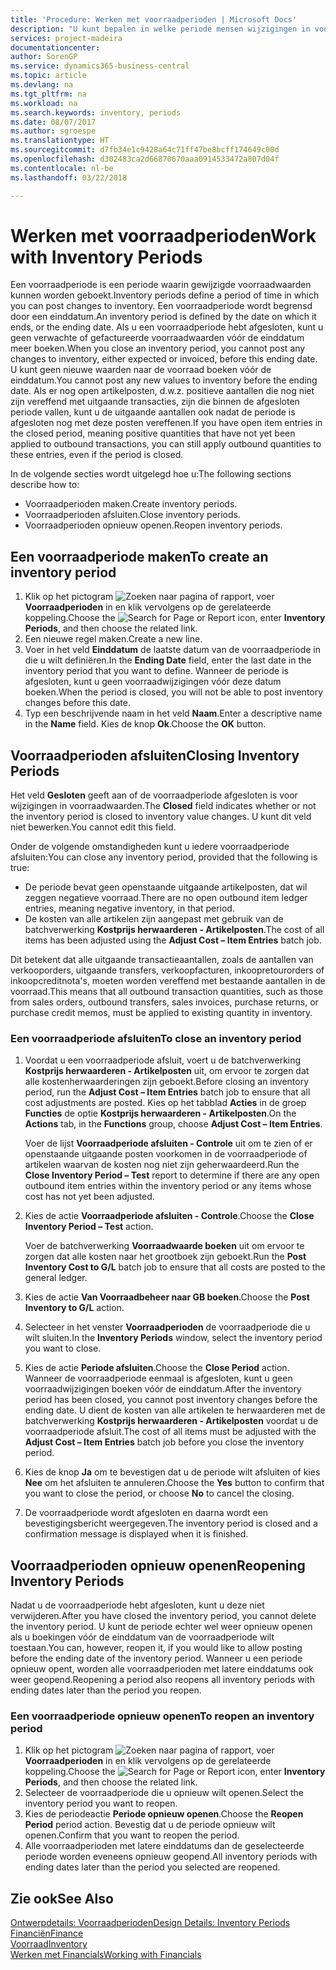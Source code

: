 ```yaml
---
title: 'Procedure: Werken met voorraadperioden | Microsoft Docs'
description: "U kunt bepalen in welke periode mensen wijzigingen in voorraad kunnen boeken door voorraadperioden te definiëren."
services: project-madeira
documentationcenter: 
author: SorenGP
ms.service: dynamics365-business-central
ms.topic: article
ms.devlang: na
ms.tgt_pltfrm: na
ms.workload: na
ms.search.keywords: inventory, periods
ms.date: 08/07/2017
ms.author: sgroespe
ms.translationtype: HT
ms.sourcegitcommit: d7fb34e1c9428a64c71ff47be8bcff174649c00d
ms.openlocfilehash: d302483ca2d66870670aaa0914533472a807d04f
ms.contentlocale: nl-be
ms.lasthandoff: 03/22/2018

---
```

# <a name="work-with-inventory-periods"></a><span data-ttu-id="61ccf-103">Werken met voorraadperioden</span><span class="sxs-lookup"><span data-stu-id="61ccf-103">Work with Inventory Periods</span></span>
<span data-ttu-id="61ccf-104">Een voorraadperiode is een periode waarin gewijzigde voorraadwaarden kunnen worden geboekt.</span><span class="sxs-lookup"><span data-stu-id="61ccf-104">Inventory periods define a period of time in which you can post changes to inventory.</span></span> <span data-ttu-id="61ccf-105">Een voorraadperiode wordt begrensd door een einddatum.</span><span class="sxs-lookup"><span data-stu-id="61ccf-105">An inventory period is defined by the date on which it ends, or the ending date.</span></span> <span data-ttu-id="61ccf-106">Als u een voorraadperiode hebt afgesloten, kunt u geen verwachte of gefactureerde voorraadwaarden vóór de einddatum meer boeken.</span><span class="sxs-lookup"><span data-stu-id="61ccf-106">When you close an inventory period, you cannot post any changes to inventory, either expected or invoiced, before this ending date.</span></span> <span data-ttu-id="61ccf-107">U kunt geen nieuwe waarden naar de voorraad boeken vóór de einddatum.</span><span class="sxs-lookup"><span data-stu-id="61ccf-107">You cannot post any new values to inventory before the ending date.</span></span> <span data-ttu-id="61ccf-108">Als er nog open artikelposten, d.w.z. positieve aantallen die nog niet zijn vereffend met uitgaande transacties, zijn die binnen de afgesloten periode vallen, kunt u de uitgaande aantallen ook nadat de periode is afgesloten nog met deze posten vereffenen.</span><span class="sxs-lookup"><span data-stu-id="61ccf-108">If you have open item entries in the closed period, meaning positive quantities that have not yet been applied to outbound transactions, you can still apply outbound quantities to these entries, even if the period is closed.</span></span>  

<span data-ttu-id="61ccf-109">In de volgende secties wordt uitgelegd hoe u:</span><span class="sxs-lookup"><span data-stu-id="61ccf-109">The following sections describe how to:</span></span>  

* <span data-ttu-id="61ccf-110">Voorraadperioden maken.</span><span class="sxs-lookup"><span data-stu-id="61ccf-110">Create inventory periods.</span></span>  
* <span data-ttu-id="61ccf-111">Voorraadperioden afsluiten.</span><span class="sxs-lookup"><span data-stu-id="61ccf-111">Close inventory periods.</span></span>  
* <span data-ttu-id="61ccf-112">Voorraadperioden opnieuw openen.</span><span class="sxs-lookup"><span data-stu-id="61ccf-112">Reopen inventory periods.</span></span>  

## <a name="to-create-an-inventory-period"></a><span data-ttu-id="61ccf-113">Een voorraadperiode maken</span><span class="sxs-lookup"><span data-stu-id="61ccf-113">To create an inventory period</span></span>  
1. <span data-ttu-id="61ccf-114">Klik op het pictogram ![Zoeken naar pagina of rapport](media/ui-search/search_small.png "pictogram Zoeken naar pagina of rapport"), voer **Voorraadperioden** in en klik vervolgens op de gerelateerde koppeling.</span><span class="sxs-lookup"><span data-stu-id="61ccf-114">Choose the ![Search for Page or Report](media/ui-search/search_small.png "Search for Page or Report icon") icon, enter **Inventory Periods**, and then choose the related link.</span></span>  
2. <span data-ttu-id="61ccf-115">Een nieuwe regel maken.</span><span class="sxs-lookup"><span data-stu-id="61ccf-115">Create a new line.</span></span>  
3. <span data-ttu-id="61ccf-116">Voer in het veld **Einddatum** de laatste datum van de voorraadperiode in die u wilt definiëren.</span><span class="sxs-lookup"><span data-stu-id="61ccf-116">In the **Ending Date** field, enter the last date in the inventory period that you want to define.</span></span> <span data-ttu-id="61ccf-117">Wanneer de periode is afgesloten, kunt u geen voorraadwijzigingen vóór deze datum boeken.</span><span class="sxs-lookup"><span data-stu-id="61ccf-117">When the period is closed, you will not be able to post inventory changes before this date.</span></span>  
4. <span data-ttu-id="61ccf-118">Typ een beschrijvende naam in het veld **Naam**.</span><span class="sxs-lookup"><span data-stu-id="61ccf-118">Enter a descriptive name in the **Name** field.</span></span> <span data-ttu-id="61ccf-119">Kies de knop **Ok**.</span><span class="sxs-lookup"><span data-stu-id="61ccf-119">Choose the **OK** button.</span></span>  

## <a name="closing-inventory-periods"></a><span data-ttu-id="61ccf-120">Voorraadperioden afsluiten</span><span class="sxs-lookup"><span data-stu-id="61ccf-120">Closing Inventory Periods</span></span>  
<span data-ttu-id="61ccf-121">Het veld **Gesloten** geeft aan of de voorraadperiode afgesloten is voor wijzigingen in voorraadwaarden.</span><span class="sxs-lookup"><span data-stu-id="61ccf-121">The **Closed** field indicates whether or not the inventory period is closed to inventory value changes.</span></span> <span data-ttu-id="61ccf-122">U kunt dit veld niet bewerken.</span><span class="sxs-lookup"><span data-stu-id="61ccf-122">You cannot edit this field.</span></span>  

<span data-ttu-id="61ccf-123">Onder de volgende omstandigheden kunt u iedere voorraadperiode afsluiten:</span><span class="sxs-lookup"><span data-stu-id="61ccf-123">You can close any inventory period, provided that the following is true:</span></span>  

* <span data-ttu-id="61ccf-124">De periode bevat geen openstaande uitgaande artikelposten, dat wil zeggen negatieve voorraad.</span><span class="sxs-lookup"><span data-stu-id="61ccf-124">There are no open outbound item ledger entries, meaning negative inventory, in that period.</span></span>  
* <span data-ttu-id="61ccf-125">De kosten van alle artikelen zijn aangepast met gebruik van de batchverwerking **Kostprijs herwaarderen - Artikelposten**.</span><span class="sxs-lookup"><span data-stu-id="61ccf-125">The cost of all items has been adjusted using the **Adjust Cost – Item Entries** batch job.</span></span>  

<span data-ttu-id="61ccf-126">Dit betekent dat alle uitgaande transactieaantallen, zoals de aantallen van verkooporders, uitgaande transfers, verkoopfacturen, inkoopretourorders of inkoopcreditnota's, moeten worden vereffend met bestaande aantallen in de voorraad.</span><span class="sxs-lookup"><span data-stu-id="61ccf-126">This means that all outbound transaction quantities, such as those from sales orders, outbound transfers, sales invoices, purchase returns, or purchase credit memos, must be applied to existing quantity in inventory.</span></span>  

### <a name="to-close-an-inventory-period"></a><span data-ttu-id="61ccf-127">Een voorraadperiode afsluiten</span><span class="sxs-lookup"><span data-stu-id="61ccf-127">To close an inventory period</span></span>  
1. <span data-ttu-id="61ccf-128">Voordat u een voorraadperiode afsluit, voert u de batchverwerking **Kostprijs herwaarderen - Artikelposten** uit, om ervoor te zorgen dat alle kostenherwaarderingen zijn geboekt.</span><span class="sxs-lookup"><span data-stu-id="61ccf-128">Before closing an inventory period, run the **Adjust Cost – Item Entries** batch job to ensure that all cost adjustments are posted.</span></span> <span data-ttu-id="61ccf-129">Kies op het tabblad **Acties** in de groep **Functies** de optie **Kostprijs herwaarderen - Artikelposten**.</span><span class="sxs-lookup"><span data-stu-id="61ccf-129">On the **Actions** tab, in the **Functions** group, choose **Adjust Cost – Item Entries**.</span></span>  

     <span data-ttu-id="61ccf-130">Voer de lijst **Voorraadperiode afsluiten - Controle** uit om te zien of er openstaande uitgaande posten voorkomen in de voorraadperiode of artikelen waarvan de kosten nog niet zijn geherwaardeerd.</span><span class="sxs-lookup"><span data-stu-id="61ccf-130">Run the **Close Inventory Period – Test** report to determine if there are any open outbound item entries within the inventory period or any items whose cost has not yet been adjusted.</span></span>  
2. <span data-ttu-id="61ccf-131">Kies de actie **Voorraadperiode afsluiten - Controle**.</span><span class="sxs-lookup"><span data-stu-id="61ccf-131">Choose the **Close Inventory Period – Test** action.</span></span>  

     <span data-ttu-id="61ccf-132">Voer de batchverwerking **Voorraadwaarde boeken** uit om ervoor te zorgen dat alle kosten naar het grootboek zijn geboekt.</span><span class="sxs-lookup"><span data-stu-id="61ccf-132">Run the **Post Inventory Cost to G/L** batch job to ensure that all costs are posted to the general ledger.</span></span>  
3. <span data-ttu-id="61ccf-133">Kies de actie **Van Voorraadbeheer naar GB boeken**.</span><span class="sxs-lookup"><span data-stu-id="61ccf-133">Choose the **Post Inventory to G/L** action.</span></span>  
4. <span data-ttu-id="61ccf-134">Selecteer in het venster **Voorraadperioden** de voorraadperiode die u wilt sluiten.</span><span class="sxs-lookup"><span data-stu-id="61ccf-134">In the **Inventory Periods** window, select the inventory period you want to close.</span></span>  
5. <span data-ttu-id="61ccf-135">Kies de actie **Periode afsluiten**.</span><span class="sxs-lookup"><span data-stu-id="61ccf-135">Choose the **Close Period** action.</span></span> <span data-ttu-id="61ccf-136">Wanneer de voorraadperiode eenmaal is afgesloten, kunt u geen voorraadwijzigingen boeken vóór de einddatum.</span><span class="sxs-lookup"><span data-stu-id="61ccf-136">After the inventory period has been closed, you cannot post inventory changes before the ending date.</span></span> <span data-ttu-id="61ccf-137">U dient de kosten van alle artikelen te herwaarderen met de batchverwerking **Kostprijs herwaarderen - Artikelposten** voordat u de voorraadperiode afsluit.</span><span class="sxs-lookup"><span data-stu-id="61ccf-137">The cost of all items must be adjusted with the **Adjust Cost – Item Entries** batch job before you close the inventory period.</span></span>  
6. <span data-ttu-id="61ccf-138">Kies de knop **Ja** om te bevestigen dat u de periode wilt afsluiten of kies **Nee** om het afsluiten te annuleren.</span><span class="sxs-lookup"><span data-stu-id="61ccf-138">Choose the **Yes** button to confirm that you want to close the period, or choose **No** to cancel the closing.</span></span>  
7. <span data-ttu-id="61ccf-139">De voorraadperiode wordt afgesloten en daarna wordt een bevestigingsbericht weergegeven.</span><span class="sxs-lookup"><span data-stu-id="61ccf-139">The inventory period is closed and a confirmation message is displayed when it is finished.</span></span>  

## <a name="reopening-inventory-periods"></a><span data-ttu-id="61ccf-140">Voorraadperioden opnieuw openen</span><span class="sxs-lookup"><span data-stu-id="61ccf-140">Reopening Inventory Periods</span></span>  
<span data-ttu-id="61ccf-141">Nadat u de voorraadperiode hebt afgesloten, kunt u deze niet verwijderen.</span><span class="sxs-lookup"><span data-stu-id="61ccf-141">After you have closed the inventory period, you cannot delete the inventory period.</span></span> <span data-ttu-id="61ccf-142">U kunt de periode echter wel weer opnieuw openen als u boekingen vóór de einddatum van de voorraadperiode wilt toestaan.</span><span class="sxs-lookup"><span data-stu-id="61ccf-142">You can, however, reopen it, if you would like to allow posting before the ending date of the inventory period.</span></span> <span data-ttu-id="61ccf-143">Wanneer u een periode opnieuw opent, worden alle voorraadperioden met latere einddatums ook weer geopend.</span><span class="sxs-lookup"><span data-stu-id="61ccf-143">Reopening a period also reopens all inventory periods with ending dates later than the period you reopen.</span></span>  

### <a name="to-reopen-an-inventory-period"></a><span data-ttu-id="61ccf-144">Een voorraadperiode opnieuw openen</span><span class="sxs-lookup"><span data-stu-id="61ccf-144">To reopen an inventory period</span></span>  
1. <span data-ttu-id="61ccf-145">Klik op het pictogram ![Zoeken naar pagina of rapport](media/ui-search/search_small.png "pictogram Zoeken naar pagina of rapport"), voer **Voorraadperioden** in en klik vervolgens op de gerelateerde koppeling.</span><span class="sxs-lookup"><span data-stu-id="61ccf-145">Choose the ![Search for Page or Report](media/ui-search/search_small.png "Search for Page or Report icon") icon, enter **Inventory Periods**, and then choose the related link.</span></span>  
2. <span data-ttu-id="61ccf-146">Selecteer de voorraadperiode die u opnieuw wilt openen.</span><span class="sxs-lookup"><span data-stu-id="61ccf-146">Select the inventory period you want to reopen.</span></span>  
3. <span data-ttu-id="61ccf-147">Kies de periodeactie **Periode opnieuw openen**.</span><span class="sxs-lookup"><span data-stu-id="61ccf-147">Choose the **Reopen Period** period action.</span></span> <span data-ttu-id="61ccf-148">Bevestig dat u de periode opnieuw wilt openen.</span><span class="sxs-lookup"><span data-stu-id="61ccf-148">Confirm that you want to reopen the period.</span></span>  
4. <span data-ttu-id="61ccf-149">Alle voorraadperioden met latere einddatums dan de geselecteerde periode worden eveneens opnieuw geopend.</span><span class="sxs-lookup"><span data-stu-id="61ccf-149">All inventory periods with ending dates later than the period you selected are reopened.</span></span>  

## <a name="see-also"></a><span data-ttu-id="61ccf-150">Zie ook</span><span class="sxs-lookup"><span data-stu-id="61ccf-150">See Also</span></span>  
[<span data-ttu-id="61ccf-151">Ontwerpdetails: Voorraadperioden</span><span class="sxs-lookup"><span data-stu-id="61ccf-151">Design Details: Inventory Periods</span></span>](design-details-inventory-periods.md)  
[<span data-ttu-id="61ccf-152">Financiën</span><span class="sxs-lookup"><span data-stu-id="61ccf-152">Finance</span></span>](finance.md)  
[<span data-ttu-id="61ccf-153">Voorraad</span><span class="sxs-lookup"><span data-stu-id="61ccf-153">Inventory</span></span>](inventory-manage-inventory.md)  
[<span data-ttu-id="61ccf-154">Werken met Financials</span><span class="sxs-lookup"><span data-stu-id="61ccf-154">Working with Financials</span></span>](ui-work-product.md)

